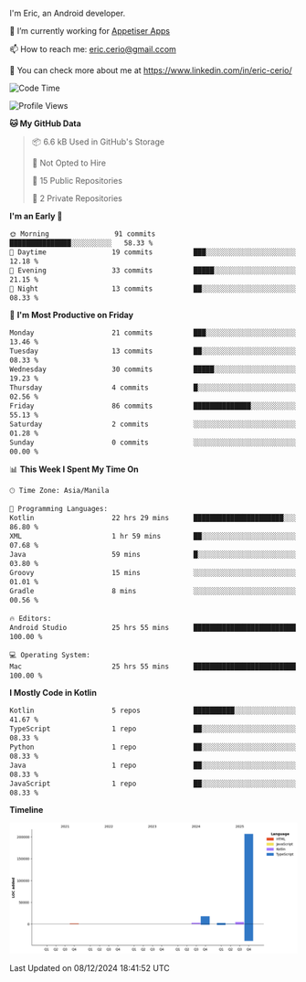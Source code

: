 
I'm Eric, an Android developer.

🔭 I’m currently working for [Appetiser Apps](http://appetiser.com.au)

📫 How to reach me: eric.cerio@gmail.ccom

👀 You can check more about me at https://www.linkedin.com/in/eric-cerio/

<!--START_SECTION:waka-->
![Code Time](http://img.shields.io/badge/Code%20Time-640%20hrs%2050%20mins-blue)

![Profile Views](http://img.shields.io/badge/Profile%20Views-0-blue)

**🐱 My GitHub Data** 

> 📦 6.6 kB Used in GitHub's Storage 
 > 
> 🚫 Not Opted to Hire
 > 
> 📜 15 Public Repositories 
 > 
> 🔑 2 Private Repositories 
 > 
**I'm an Early 🐤** 

```text
🌞 Morning                91 commits          ███████████████░░░░░░░░░░   58.33 % 
🌆 Daytime                19 commits          ███░░░░░░░░░░░░░░░░░░░░░░   12.18 % 
🌃 Evening                33 commits          █████░░░░░░░░░░░░░░░░░░░░   21.15 % 
🌙 Night                  13 commits          ██░░░░░░░░░░░░░░░░░░░░░░░   08.33 % 
```
📅 **I'm Most Productive on Friday** 

```text
Monday                   21 commits          ███░░░░░░░░░░░░░░░░░░░░░░   13.46 % 
Tuesday                  13 commits          ██░░░░░░░░░░░░░░░░░░░░░░░   08.33 % 
Wednesday                30 commits          █████░░░░░░░░░░░░░░░░░░░░   19.23 % 
Thursday                 4 commits           █░░░░░░░░░░░░░░░░░░░░░░░░   02.56 % 
Friday                   86 commits          ██████████████░░░░░░░░░░░   55.13 % 
Saturday                 2 commits           ░░░░░░░░░░░░░░░░░░░░░░░░░   01.28 % 
Sunday                   0 commits           ░░░░░░░░░░░░░░░░░░░░░░░░░   00.00 % 
```


📊 **This Week I Spent My Time On** 

```text
🕑︎ Time Zone: Asia/Manila

💬 Programming Languages: 
Kotlin                   22 hrs 29 mins      ██████████████████████░░░   86.80 % 
XML                      1 hr 59 mins        ██░░░░░░░░░░░░░░░░░░░░░░░   07.68 % 
Java                     59 mins             █░░░░░░░░░░░░░░░░░░░░░░░░   03.80 % 
Groovy                   15 mins             ░░░░░░░░░░░░░░░░░░░░░░░░░   01.01 % 
Gradle                   8 mins              ░░░░░░░░░░░░░░░░░░░░░░░░░   00.56 % 

🔥 Editors: 
Android Studio           25 hrs 55 mins      █████████████████████████   100.00 % 

💻 Operating System: 
Mac                      25 hrs 55 mins      █████████████████████████   100.00 % 
```

**I Mostly Code in Kotlin** 

```text
Kotlin                   5 repos             ██████████░░░░░░░░░░░░░░░   41.67 % 
TypeScript               1 repo              ██░░░░░░░░░░░░░░░░░░░░░░░   08.33 % 
Python                   1 repo              ██░░░░░░░░░░░░░░░░░░░░░░░   08.33 % 
Java                     1 repo              ██░░░░░░░░░░░░░░░░░░░░░░░   08.33 % 
JavaScript               1 repo              ██░░░░░░░░░░░░░░░░░░░░░░░   08.33 % 
```



**Timeline**

![Lines of Code chart](https://raw.githubusercontent.com/eric-cerio/eric-cerio/main/assets/bar_graph.png)


 Last Updated on 08/12/2024 18:41:52 UTC
<!--END_SECTION:waka-->
